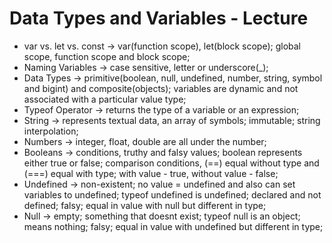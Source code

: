 # Data Types and Variables - Lecture

* var vs. let vs. const -> var(function scope), let(block scope); global scope, function scope and block scope;
* Naming Variables -> case sensitive, letter or underscore(_);
* Data Types -> primitive(boolean, null, undefined, number, string, symbol and bigint) and composite(objects); variables are dynamic and not associated with a particular value type;
* Typeof Operator -> returns the type of a variable or an expression;
* String -> represents textual data, an array of symbols; immutable; string interpolation;
* Numbers -> integer, float, double are all under the number;
* Booleans -> conditions, truthy and falsy values; boolean represents either true or false; comparison conditions, (==) equal without type and (===) equal with type; with value - true, without value - false;
* Undefined -> non-existent; no value = undefined and also can set variables to undefined; typeof undefined is undefined; declared and not defined; falsy; equal in value with null but different in type;
* Null -> empty; something that doesnt exist; typeof null is an object; means nothing; falsy; equal in value with undefined but different in type;
